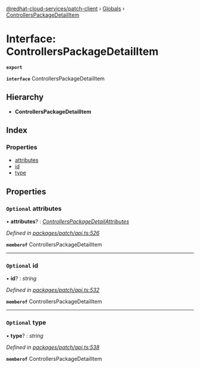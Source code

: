 [@redhat-cloud-services/patch-client](../README.md) › [Globals](../globals.md) › [ControllersPackageDetailItem](controllerspackagedetailitem.md)

# Interface: ControllersPackageDetailItem

**`export`** 

**`interface`** ControllersPackageDetailItem

## Hierarchy

* **ControllersPackageDetailItem**

## Index

### Properties

* [attributes](controllerspackagedetailitem.md#optional-attributes)
* [id](controllerspackagedetailitem.md#optional-id)
* [type](controllerspackagedetailitem.md#optional-type)

## Properties

### `Optional` attributes

• **attributes**? : *[ControllersPackageDetailAttributes](controllerspackagedetailattributes.md)*

*Defined in [packages/patch/api.ts:526](https://github.com/RedHatInsights/javascript-clients/blob/9192949/packages/patch/api.ts#L526)*

**`memberof`** ControllersPackageDetailItem

___

### `Optional` id

• **id**? : *string*

*Defined in [packages/patch/api.ts:532](https://github.com/RedHatInsights/javascript-clients/blob/9192949/packages/patch/api.ts#L532)*

**`memberof`** ControllersPackageDetailItem

___

### `Optional` type

• **type**? : *string*

*Defined in [packages/patch/api.ts:538](https://github.com/RedHatInsights/javascript-clients/blob/9192949/packages/patch/api.ts#L538)*

**`memberof`** ControllersPackageDetailItem
